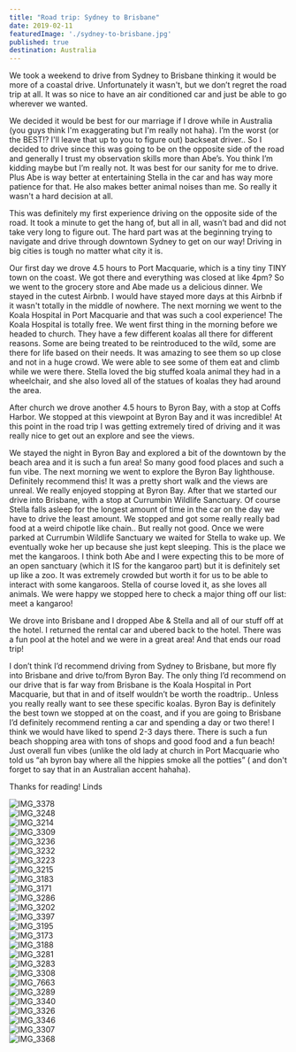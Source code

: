 ```yaml
---
title: "Road trip: Sydney to Brisbane"
date: 2019-02-11
featuredImage: './sydney-to-brisbane.jpg'
published: true
destination: Australia
---
```


We took a weekend to drive from Sydney to Brisbane thinking it would be more of a coastal drive. Unfortunately it wasn't, but we don’t regret the road trip at all. It was so nice to have an air conditioned car and just be able to go wherever we wanted. 

We decided it would be best for our marriage if I drove while in Australia (you guys think I'm exaggerating but I'm really not haha). I’m the worst (or the BEST!? I'll leave that up to you to figure out) backseat driver.. So I decided to drive since this was going to be on the opposite side of the road and generally I trust my observation skills more than Abe’s. You think I’m kidding maybe but I’m really not. It was best for our sanity for me to drive. Plus Abe is way better at entertaining Stella in the car and has way more patience for that. He also makes better animal noises than me. So really it wasn't a hard decision at all. 

This was definitely my first experience driving on the opposite side of the road. It took a minute to get the hang of, but all in all, wasn’t bad and did not take very long to figure out. The hard part was at the beginning trying to navigate and drive through downtown Sydney to get on our way! Driving in big cities is tough no matter what city it is. 

Our first day we drove 4.5 hours to Port Macquarie, which is a tiny tiny TINY town on the coast. We got there and everything was closed at like 4pm? So we went to the grocery store and Abe made us a delicious dinner. We stayed in the cutest Airbnb. I would have stayed more days at this Airbnb if it wasn't totally in the middle of nowhere. The next morning we went to the Koala Hospital in Port Macquarie and that was such a cool experience! The Koala Hospital is totally free. We went first thing in the morning before we headed to church. They have a few different koalas all there for different reasons. Some are being treated to be reintroduced to the wild, some are there for life based on their needs. It was amazing to see them so up close and not in a huge crowd. We were able to see some of them eat and climb while we were there. Stella loved the big stuffed koala animal they had in a wheelchair, and she also loved all of the statues of koalas they had around the area. 

After church we drove another 4.5 hours to Byron Bay, with a stop at Coffs Harbor. We stopped at this viewpoint at Byron Bay and it was incredible! At this point in the road trip I was getting extremely tired of driving and it was really nice to get out an explore and see the views. 

We stayed the night in Byron Bay and explored a bit of the downtown by the beach area and it is such a fun area! So many good food places and such a fun vibe. The next morning we went to explore the Byron Bay lighthouse. Definitely recommend this! It was a pretty short walk and the views are unreal. We really enjoyed stopping at Byron Bay. After that we started our drive into Brisbane, with a stop at Currumbin Wildlife Sanctuary. Of course Stella falls asleep for the longest amount of time in the car on the day we have to drive the least amount. We stopped and got some really really bad food at a weird chipotle like chain.. But really not good. Once we were parked at Currumbin Wildlife Sanctuary we waited for Stella to wake up. We eventually woke her up because she just kept sleeping. This is the place we met the kangaroos. I think both Abe and I were expecting this to be more of an open sanctuary (which it IS for the kangaroo part) but it is definitely set up like a zoo. It was extremely crowded but worth it for us to be able to interact with some kangaroos. Stella of course loved it, as she loves all animals. We were happy we stopped here to check a major thing off our list: meet a kangaroo!

We drove into Brisbane and I dropped Abe & Stella and all of our stuff off at the hotel. I returned the rental car and ubered back to the hotel. There was a fun pool at the hotel and we were in a great area! And that ends our road trip! 

I don’t think I’d recommend driving from Sydney to Brisbane, but more fly into Brisbane and drive to/from Byron Bay. The only thing I’d recommend on our drive that is far way from Brisbane is the Koala Hospital in Port Macquarie, but that in and of itself wouldn’t be worth the roadtrip.. Unless you really really want to see these specific koalas. Byron Bay is definitely the best town we stopped at on the coast, and if you are going to Brisbane I’d definitely recommend renting a car and spending a day or two there! I think we would have liked to spend 2-3 days there. There is such a fun beach shopping area with tons of shops and good food and a fun beach! Just overall fun vibes (unlike the old lady at church in Port Macquarie who told us “ah byron bay where all the hippies smoke all the potties” ( and don't forget to say that in an Australian accent hahaha). 

Thanks for reading!
Linds 


![IMG_3378](IMG_3378.jpg)
<br />
![IMG_3248](IMG_3248.jpg)
<br />
![IMG_3214](IMG_3214.jpg)
<br />
![IMG_3309](IMG_3309.jpg)
<br />
![IMG_3236](IMG_3236.jpg)
<br />
![IMG_3232](IMG_3232.jpg)
<br />
![IMG_3223](IMG_3223.jpg)
<br />
![IMG_3215](IMG_3215.jpg)
<br />
![IMG_3183](IMG_3183.jpg)
<br />
![IMG_3171](IMG_3171.jpg)
<br />
![IMG_3286](IMG_3286.jpg)
<br />
![IMG_3202](IMG_3202.jpg)
<br />
![IMG_3397](IMG_3397.jpg)
<br />
![IMG_3195](IMG_3195.jpg)
<br />
![IMG_3173](IMG_3173.jpg)
<br />
![IMG_3188](IMG_3188.jpg)
<br />
![IMG_3281](IMG_3281.jpg)
<br />
![IMG_3283](IMG_3283.jpg)
<br />
![IMG_3308](IMG_3308.jpg)
<br />
![IMG_7663](IMG_7663.jpg)
<br />
![IMG_3289](IMG_3289.jpg)
<br />
![IMG_3340](IMG_3340.jpg)
<br />
![IMG_3326](IMG_3326.jpg)
<br />
![IMG_3346](IMG_3346.jpg)
<br />
![IMG_3307](IMG_3307.jpg)
<br />
![IMG_3368](IMG_3368.jpg)